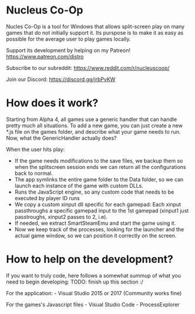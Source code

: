 # Nucleus Co-Op
Nucles Co-Op is a tool for Windows that allows split-screen play on many games that do not initially support it.
Its purspose is to make it as easy as possible for the average user to play games locally.

Support its development by helping on my Patreon! https://www.patreon.com/distro

Subscribe to our subreddit: https://www.reddit.com/r/nucleuscoop/

Join our Discord: https://discord.gg/jrbPvKW


# How does it work?
Starting from Alpha 4, all games use a generic handler that can handle pretty much all situations.
To add a new game, you can just create a new *.js file on the games folder, and describe what your game needs to run.
Now, what the GenericHandler actually does?

When the user hits play:
- If the game needs modifications to the save files, we backup them so when the splitscreen session ends we can return all the configurations back to normal.
- The app symlinks the entire game folder to the Data folder, so we can launch each instance of the game with custom DLLs.
- Runs the JavaScript engine, so any custom code that needs to be executed by player ID runs
- We copy a custom xinput dll specific for each gamepad: Each xinput passthroughs a specific gamepad input to the 1st gamepad (xinput1 just passtroughs, xinput2 passes to 2, i.e).
- If needed, we extract SmartSteamEmu and start the game using it.
- Now we keep track of the processes, looking for the launcher and the actual game window, so we can position it correctly on the screen.


# How to help on the development?
If you want to truly code, here follows a somewhat summup of what you need to begin developing:
TODO: finish up this section :/

For the application:
	- Visual Studio 2015 or 2017 (Community works fine)

For the games's Javascript files
	- Visual Studio Code
	- ProcessExplorer